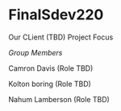 # FinalSdev220

Our CLient
(TBD)
Project Focus

*Group Members*

Camron Davis (Role TBD)

Kolton boring (Role TBD)

Nahum Lamberson (Role TBD)

